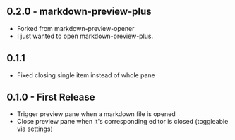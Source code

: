 ## 0.2.0 - markdown-preview-plus
* Forked from markdown-preview-opener
* I just wanted to open markdown-preview-plus.

## 0.1.1
* Fixed closing single item instead of whole pane

## 0.1.0 - First Release
* Trigger preview pane when a markdown file is opened
* Close preview pane when it's corresponding editor is closed (toggleable via settings)
